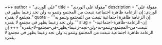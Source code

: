 +++
author = "علي الوردي"
title = "مقولة علي الوردي"
description = "مقولة علي الوردي: إن الزعامة ظاهرة اجتماعية تنبعث من المجتمع وتنمو به ولن تجد زعيما يظهر في مجتمع لا يقدره."
quote = '''إن الزعامة ظاهرة اجتماعية تنبعث من المجتمع وتنمو به ولن تجد زعيما يظهر في مجتمع لا يقدره.'''
slug = "إن-الزعامة-ظاهرة-اجتماعية-تنبعث-من-المجتمع-وتنمو-به-ولن-تجد-زعيما-يظهر-في-مجتمع-لا-يقدره"
+++
إن الزعامة ظاهرة اجتماعية تنبعث من المجتمع وتنمو به ولن تجد زعيما يظهر في مجتمع لا يقدره.
